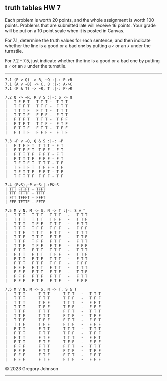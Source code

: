 ## truth tables HW 7

Each problem is worth 20 points, and the whole assignment is worth 100 points. Problems that are submitted late will receive 16 points. Your grade will be put on a 10 point scale when it is posted in Canvas.

For 7.1, determine the truth values for each sentence, and then indicate whether the line is a good or a bad one by putting a `✓` or an `✗` under the turnstile. 

For 7.2 - 7.5, just indicate whether the line is a good or a bad one by putting a `✓` or an `✗` under the turnstile.

---


~~~{.TruthTable .Validity system="magnusSL" options="turnstilemark nocounterexample nodash autoAtoms" points="20" late-credit="16"}
7.1 (P v Q) -> R, ~Q :|-: P->R
7.1 (A v ~B) -> C, B :|-: A->C
7.1 (P & T) -> ~R, T :|-: P->R
~~~

~~~{.TruthTable .Validity system="magnusSL" options="turnstilemark nocounterexample nodash" points="10" late-credit="8"}
7.2 Q -> ~R, R v S :|-: S -> Q
|   T F F T   T T T -  T T T
|   T F F T   T T F -  F T T
|   T T T F   F T T -  T T T
|   T T T F   F F F -  F T T
|   F T F T   T T T -  T F F
|   F T F T   T T F -  F T F
|   F T T F   F T T -  T F F
|   F T T F   F F F -  F T F

7.3 ~P v ~Q, Q & S :|-: ~P
|   F T F F T  T T T - F T
|   F T F F T  T F F - F T
|   F T T T F  F F T - F T
|   F T T T F  F F F - F T
|   T F T F T  T T T - T F
|   T F T F T  T F F - T F
|   T F T T F  F F T - T F
|   T F T T F  F F F - T F

7.4 (PvS),~P->~S:|-:P&~S
| TTT FTTFT - TFFT
| TTF FTTTF - TTTF
| FTT TFFFT - FFFT
| FFF TFTTF - FFTF

7.5 M v N, M -> S, N -> T :|-: S v T
|   T T T   T T T   T T T   -   T T T
|   T T T   T T T   T F F   -   T T F
|   T T T   T F F   T T T   -   F T T
|   T T T   T F F   T F F   -   F F F
|   T T F   T T T   F T T   -   T T T
|   T T F   T T T   F T F   -   T T F
|   T T F   T F F   F T T   -   F T T
|   T T F   T F F   F T F   -   F F F
|   F T T   F T T   T T T   -   T T T
|   F T T   F T T   T F F   -   T T F
|   F T T   F T F   T T T   -   F T T
|   F T T   F T F   T F F   -   F F F
|   F F F   F T T   F T T   -   T T T
|   F F F   F T T   F T F   -   T T F
|   F F F   F T F   F T T   -   F T T
|   F F F   F T F   F T F   -   F F F

7.5 M v N, M -> S, N -> T, S & T
|   T T T      T T T      T T T   -   T T T
|   T T T      T T T      T F F   -   T F F
|   T T T      T F F      T T T   -   F F T
|   T T T      T F F      T F F   -   F F F
|   T T F      T T T      F T T   -   T T T
|   T T F      T T T      F T F   -   T F F
|   T T F      T F F      F T T   -   F F T
|   T T F      T F F      F T F   -   F F F
|   F T T      F T T      T T T   -   T T T
|   F T T      F T T      T F F   -   T F F
|   F T T      F T F      T T T   -   F F T
|   F T T      F T F      T F F   -   F F F
|   F F F      F T T      F T T   -   T T T
|   F F F      F T T      F T F   -   T F F
|   F F F      F T F      F T T   -   F F T
|   F F F      F T F      F T F   -   F F F

~~~








&copy; 2023 Gregory Johnson

---
